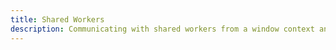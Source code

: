 ```yaml
---
title: Shared Workers
description: Communicating with shared workers from a window context and vice-versa.
---
```

